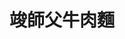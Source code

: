 ---
title: "竣師父牛肉麵"
description: "竣師父牛肉麵"
layout: shop
keywords:
  - 美食競賽
  - 台灣美食
  - 美食精選
datePublished: "2025-06-30"
dateModified: "2025-07-03"
city: "台北市"
district: "大安區"
address: "106台北市大安區大安路一段52巷24號一樓"
phone: "0905888123"
geo: "25.042979674003117, 121.54512414354234"
google_map: "https://maps.app.goo.gl/35eUntYsj1Rvcpcz7"
footinder: "https://footinder.com.tw/%E5%8F%B0%E5%8C%97%E5%B8%82%E5%A4%A7%E5%AE%89%E5%8D%80/136430/"
official: "https://www.facebook.com/masterjim168"
award:
  - name: "台北國際牛肉麵節"
    year: "2024"
    entries:
      - group: "鮮食組"
        cooking_style: "樂齡創意"
        rank: "金牌"

---